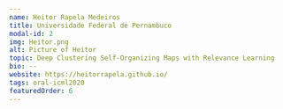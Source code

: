 ```yaml
---
name: Heitor Rapela Medeiros
title: Universidade Federal de Pernambuco
modal-id: 2
img: Heitor.png
alt: Picture of Heitor
topic: Deep Clustering Self-Organizing Maps with Relevance Learning
bio: --
website: https://heitorrapela.github.io/
tags: oral-icml2020
featuredOrder: 6
---
```

